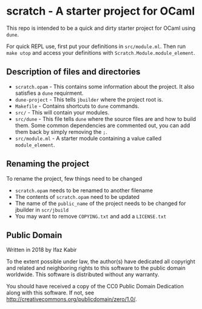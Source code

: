 # scratch - A starter project for OCaml

This repo is intended to be a quick and dirty starter project for OCaml using
`dune`.

For quick REPL use, first put your definitions in `src/module.ml`. Then run
`make utop` and access your definitions with `Scratch.Module.module_element`.

## Description of files and directories
- `scratch.opam` - This contains some information about the project. It also
  satisfies a `dune` requirment.
- `dune-project` - This tells `jbuilder` where the project root is.
- `Makefile` - Contains shortcuts to `dune` commands.
- `src/` - This will contain your modules.
- `src/dune` - This file tells `dune` where the source files are and how to
  build them. Some common dependencies are commented out, you can add them back
  by simply removing the `;`.
- `src/module.ml` - A starter module containing a value called `module_element`.

## Renaming the project
To rename the project, few things need to be changed
- `scratch.opam` needs to be renamed to another filename
- The contents of `scratch.opam` need to be updated
- The name of the `public_name` of the project needs to be changed for jbuilder
  in `scr/jbuild`
- You may want to remove `COPYING.txt` and add a `LICENSE.txt`

## Public Domain
Written in 2018 by Ifaz Kabir

To the extent possible under law, the author(s) have dedicated all copyright and
related and neighboring rights to this software to the public domain
worldwide. This software is distributed without any warranty.

You should have received a copy of the CC0 Public Domain Dedication along with
this software. If not, see <http://creativecommons.org/publicdomain/zero/1.0/>.
